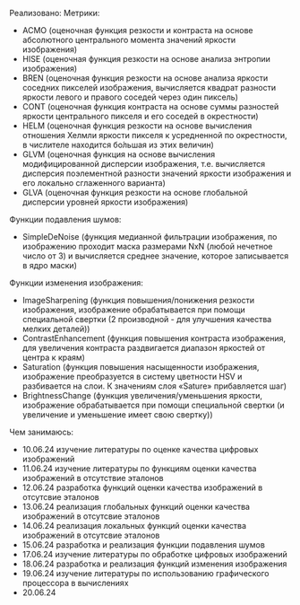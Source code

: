 Реализовано:
Метрики:
- ACMO (оценочная функция резкости и контраста на основе абсолютного центрального момента значений яркости изображения)
- HISE (оценочная функция резкости на основе анализа энтропии изображения)
- BREN (оценочная функция резкости на основе анализа яркости соседних пикселей изображения, вычисляется квадрат разности яркости левого и правого соседей через один пиксель)
- CONT (оценочная функция контраста на основе cуммы разностей яркости центрального пикселя и его соседей в окрестности)
- HELM (оценочная функция резкости на основе вычисления отношения Хелмли яркости пикселя к усредненной по окрестности, в числителе находится бо́льшая из этих величин)
- GLVM (оценочная функция на основе вычисления модифицированной дисперсии изображения, т.е. вычисляется дисперсия поэлементной разности значений яркости изображения и его локально сглаженного варианта)
- GLVA (оценочная функция резкости на основе глобальной дисперсии уровней яркости изображения)

Функции подавления шумов:
- SimpleDeNoise (функция медианной фильтрации изображения, по изображению проходит маска размерами NxN (любой нечетное число от 3) и вычисляется среднее значение, которое записывается в ядро маски)

Функции изменения изображения:
- ImageSharpening (функция повышения/понижения резкости изображения, изображение обрабатывается при помощи специальной свертки (2 производной - для улучшения качества мелких деталей))
- ContrastEnhancement (функция повышения контраста изображения, для увеличения контраста раздвигается диапазон яркостей от центра к краям)
- Saturation (функция повышения насыщенности изображения, изображение преобразуется в систему цветности HSV и разбивается на слои. К значениям слоя «Sature» прибавляется шаг)
- BrightnessChange (функция увеличения/уменьшения яркости, изображение обрабатывается при помощи специальной свертки (и увеличение и уменьшение имеет свою свертку))

Чем занимаюсь:
- 10.06.24 изучение литературы по оценке качества цифровых изображений
- 11.06.24 изучение литературы по функциям оценки качества изображений в отсутствие эталонов
- 12.06.24 разработка функций оценки качества изображений в отсутсвие эталонов
- 13.06.24 реализация глобальных функций оценки качества изображений в отсутсвие эталонов
- 14.06.24 реализация локальных функций оценки качества изображений в отсутсвие эталонов
- 15.06.24 разработка и реализация функции подавления шумов
- 17.06.24 изучение литературы по обработке цифровых изображений 
- 18.06.24 разработка и реализация функций изменения изображения
- 19.06.24 изучение литературы по использованию графического процессора в вычислениях
- 20.06.24
